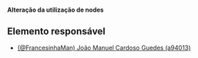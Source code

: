 #### Alteração da utilização de nodes

## Elemento responsável 
  * [(@FrancesinhaMan) João Manuel Cardoso Guedes (a94013)](https://github.com/FrancesinhaMan)
